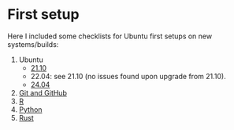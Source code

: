 # First setup

Here I included some checklists for Ubuntu first setups on new systems/builds:

1. Ubuntu
   - [21.10](ubuntu/21.10.md)
   - 22.04: see 21.10 (no issues found upon upgrade from 21.10).
   - [24.04](ubuntu/24.04.md)
2. [Git and GitHub](github.md)
3. [R](r.md)
4. [Python](python.md)
5. [Rust](rust.md)
